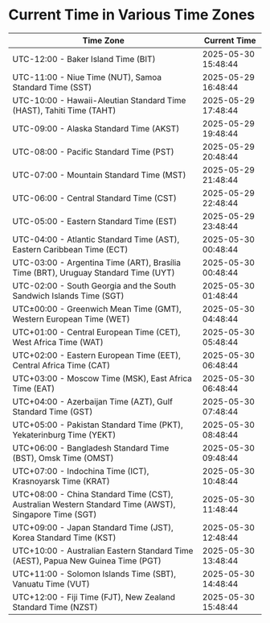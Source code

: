 # Current Time in Various Time Zones

| Time Zone | Current Time |
|-----------|--------------|
| UTC-12:00 - Baker Island Time (BIT) | 2025-05-30 15:48:44 |
| UTC-11:00 - Niue Time (NUT), Samoa Standard Time (SST) | 2025-05-29 16:48:44 |
| UTC-10:00 - Hawaii-Aleutian Standard Time (HAST), Tahiti Time (TAHT) | 2025-05-29 17:48:44 |
| UTC-09:00 - Alaska Standard Time (AKST) | 2025-05-29 19:48:44 |
| UTC-08:00 - Pacific Standard Time (PST) | 2025-05-29 20:48:44 |
| UTC-07:00 - Mountain Standard Time (MST) | 2025-05-29 21:48:44 |
| UTC-06:00 - Central Standard Time (CST) | 2025-05-29 22:48:44 |
| UTC-05:00 - Eastern Standard Time (EST) | 2025-05-29 23:48:44 |
| UTC-04:00 - Atlantic Standard Time (AST), Eastern Caribbean Time (ECT) | 2025-05-30 00:48:44 |
| UTC-03:00 - Argentina Time (ART), Brasília Time (BRT), Uruguay Standard Time (UYT) | 2025-05-30 00:48:44 |
| UTC-02:00 - South Georgia and the South Sandwich Islands Time (SGT) | 2025-05-30 01:48:44 |
| UTC±00:00 - Greenwich Mean Time (GMT), Western European Time (WET) | 2025-05-30 04:48:44 |
| UTC+01:00 - Central European Time (CET), West Africa Time (WAT) | 2025-05-30 05:48:44 |
| UTC+02:00 - Eastern European Time (EET), Central Africa Time (CAT) | 2025-05-30 06:48:44 |
| UTC+03:00 - Moscow Time (MSK), East Africa Time (EAT) | 2025-05-30 06:48:44 |
| UTC+04:00 - Azerbaijan Time (AZT), Gulf Standard Time (GST) | 2025-05-30 07:48:44 |
| UTC+05:00 - Pakistan Standard Time (PKT), Yekaterinburg Time (YEKT) | 2025-05-30 08:48:44 |
| UTC+06:00 - Bangladesh Standard Time (BST), Omsk Time (OMST) | 2025-05-30 09:48:44 |
| UTC+07:00 - Indochina Time (ICT), Krasnoyarsk Time (KRAT) | 2025-05-30 10:48:44 |
| UTC+08:00 - China Standard Time (CST), Australian Western Standard Time (AWST), Singapore Time (SGT) | 2025-05-30 11:48:44 |
| UTC+09:00 - Japan Standard Time (JST), Korea Standard Time (KST) | 2025-05-30 12:48:44 |
| UTC+10:00 - Australian Eastern Standard Time (AEST), Papua New Guinea Time (PGT) | 2025-05-30 13:48:44 |
| UTC+11:00 - Solomon Islands Time (SBT), Vanuatu Time (VUT) | 2025-05-30 14:48:44 |
| UTC+12:00 - Fiji Time (FJT), New Zealand Standard Time (NZST) | 2025-05-30 15:48:44 |
